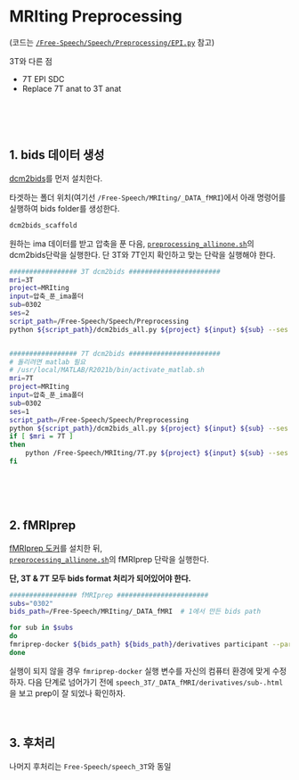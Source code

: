 # MRIting Preprocessing
(코드는 [`/Free-Speech/Speech/Preprocessing/EPI.py`](../Speech/Preprocessing/EPI.py) 참고)

3T와 다른 점
- 7T EPI SDC 
- Replace 7T anat to 3T anat
<br/>
<br/>
<br/>

## 1. bids 데이터 생성
[dcm2bids](https://unfmontreal.github.io/Dcm2Bids/)를 먼저 설치한다.

타겟하는 폴더 위치(여기선 `/Free-Speech/MRIting/_DATA_fMRI`)에서 아래 명령어를 실행하여 bids folder를 생성한다.
```bash
dcm2bids_scaffold
```


원하는 ima 데이터를 받고 압축을 푼 다음, [`preprocessing_allinone.sh`](./preprocessing_allinone.sh)의 dcm2bids단락을 실행한다. 단 3T와 7T인지 확인하고 맞는 단락을 실행해야 한다.

```bash
################# 3T dcm2bids #######################
mri=3T
project=MRIting
input=압축_푼_ima폴더
sub=0302
ses=2
script_path=/Free-Speech/Speech/Preprocessing
python ${script_path}/dcm2bids_all.py ${project} ${input} ${sub} --ses ${ses}


################# 7T dcm2bids #######################
# 돌리려면 matlab 필요
# /usr/local/MATLAB/R2021b/bin/activate_matlab.sh
mri=7T
project=MRIting
input=압축_푼_ima폴더
sub=0302
ses=1
script_path=/Free-Speech/Speech/Preprocessing
python ${script_path}/dcm2bids_all.py ${project} ${input} ${sub} --ses ${ses}
if [ $mri = 7T ]
then
    python /Free-Speech/MRIting/7T.py ${project} ${input} ${sub} --ses ${ses}
fi
```

<br/>
<br/>
<br/>

## 2. fMRIprep
[fMRIprep 도커](https://fmriprep.org/en/stable/installation.html)를 설치한 뒤,\
[`preprocessing_allinone.sh`](./preprocessing_allinone.sh)의 fMRIprep 단락을 실행한다.

__단, 3T & 7T 모두 bids format 처리가 되어있어야 한다.__


```bash
################# fMRIprep #######################
subs="0302"
bids_path=/Free-Speech/MRIting/_DATA_fMRI  # 1에서 만든 bids path

for sub in $subs
do
fmriprep-docker ${bids_path} ${bids_path}/derivatives participant --participant-label ${sub}  --fs-license-file ~/freesurfer/license.txt --skip_bids_validation --ignore slicetiming
done
```

실행이 되지 않을 경우 `fmriprep-docker` 실행 변수를 자신의 컴퓨터 환경에 맞게 수정하자.
다음 단계로 넘어가기 전에 `speech_3T/_DATA_fMRI/derivatives/sub-.html`을 보고 prep이 잘 되었나 확인하자.
<br/>
<br/>
<br/>

## 3. 후처리
나머지 후처리는 `Free-Speech/speech_3T`와 동일